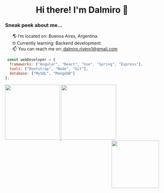 ### <h1 align="center"> Hi there! I'm Dalmiro 👾 </h1>

<!--
**dalmirorivero/dalmirorivero** is a ✨ _special_ ✨ repository because its `README.md` (this file) appears on your GitHub profile.

Here are some ideas to get you started:
-->

<div>
<h3>Sneak peek about me...</h3>
<ul type=none align=left>
<li>🌎 I’m located on: Buenos Aires, Argentina.</li>
<li>🤓 Currently learning: Backend development.</li>
<li>📫 You can reach me on:<a href="mailto:dalmiro.rivero1@gmail.com"> dalmiro.rivero1@gmail.com </a></li>
</ul>
</div>

```javascript
 const webDeveloper = {
  frameworks: ["Angular", "React", "Vue", "Spring", "Express"],
  tools: ["Bootstrap", "Node", "Git"],
  database: ["MySQL", "MongoDB"]
};
```

<div align="left">
<a href="https://github.com/dalmirorivero" >
 <img  height="180em" src="https://github-readme-stats.vercel.app/api/top-langs/?username=dalmirorivero&layout=compact&theme=graywhite" />
</a>
<a href="https://github.com/dalmirorivero" >
  <img height=180em src="https://streak-stats.demolab.com/?user=dalmirorivero&card_width=355&fire=e34c26&currStreakLabel=3178c6"/>
</a> 
<a align="right"><img width="155" align="right" src="https://github.com/dalmirorivero/dalmirorivero/assets/57370438/b55f96d9-2039-4bd6-bbbc-360e6feb768c"/></a>
</div> 



